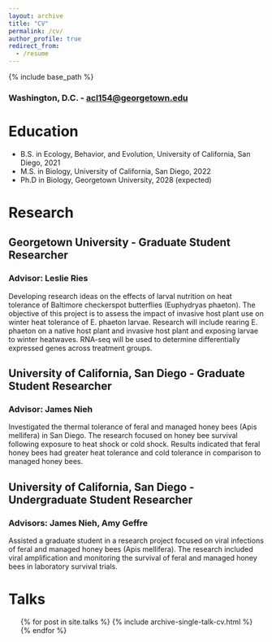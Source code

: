 ```yaml
---
layout: archive
title: "CV"
permalink: /cv/
author_profile: true
redirect_from:
  - /resume
---
```


{% include base_path %}

### Washington, D.C. - acl154@georgetown.edu

Education
======
* B.S. in Ecology, Behavior, and Evolution, University of California, San Diego, 2021
* M.S. in Biology, University of California, San Diego, 2022
* Ph.D in Biology, Georgetown University, 2028 (expected)

Research
======
## Georgetown University - Graduate Student Researcher
### Advisor: Leslie Ries
Developing research ideas on the effects of larval nutrition on heat tolerance of Baltimore checkerspot butterflies (Euphydryas phaeton). The objective of this project is to assess the impact of invasive host plant use on winter heat tolerance of E. phaeton larvae. Research will include rearing E. phaeton on a native host plant and invasive host plant and exposing larvae to winter heatwaves. RNA-seq will be used to determine differentially expressed genes across treatment groups.

## University of California, San Diego - Graduate Student Researcher
### Advisor: James Nieh
Investigated the thermal tolerance of feral and managed honey bees (Apis mellifera) in San Diego. The research focused on honey bee survival following exposure to heat shock or cold shock. Results indicated that feral honey bees had greater heat tolerance and cold tolerance in comparison to managed honey bees.

## University of California, San Diego - Undergraduate Student Researcher
### Advisors: James Nieh, Amy Geffre
Assisted a graduate student in a research project focused on viral infections of feral and managed honey bees (Apis mellifera). The research included viral amplification and monitoring the survival of feral and managed honey bees in laboratory survival trials. 

  
Talks
======
  <ul>{% for post in site.talks %}
    {% include archive-single-talk-cv.html %}
  {% endfor %}</ul>
